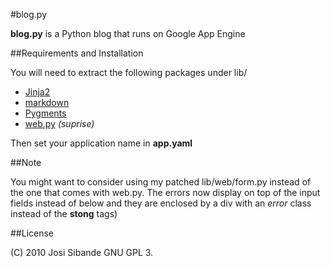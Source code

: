 #blog.py

**blog.py** is a Python blog that runs on Google App Engine

##Requirements and Installation

You will need to extract the following packages under lib/

- [Jinja2](http://jinja.pocoo.org/)
- [markdown](http://daringfireball.net/projects/markdown/)
- [Pygments](pygments.org/)
- [web.py](http://webpy.org) *(suprise)*

Then set your application name in **app.yaml**

##Note

You might want to consider using my patched lib/web/form.py instead of the one that comes with web.py.
The errors now display on top of the input fields instead of below and they are enclosed by a div with an *error* class instead of the **stong** tags)

##License

(C) 2010 Josi Sibande GNU GPL 3.